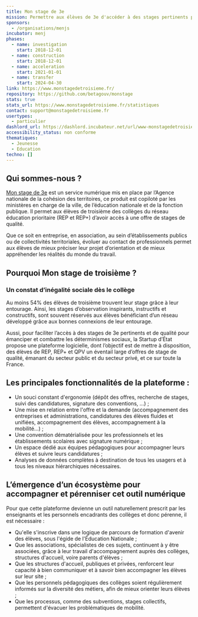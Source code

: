 ```yaml
---
title: Mon stage de 3e
mission: Permettre aux élèves de 3e d'accéder à des stages pertinents pour combattre les déterminismes sociaux
sponsors:
  - /organisations/menjs
incubator: menj
phases:
  - name: investigation
    start: 2018-12-01
  - name: construction
    start: 2018-12-01
  - name: acceleration
    start: 2021-01-01
  - name: transfer
    start: 2024-04-30
link: https://www.monstagedetroisieme.fr/
repository: https://github.com/betagouv/monstage
stats: true
stats_url: https://www.monstagedetroisieme.fr/statistiques
contact: support@monstagedetroisieme.fr
usertypes:
  - particulier
dashlord_url: https://dashlord.incubateur.net/url/www-monstagedetroisieme-fr/
accessibility_status: non conforme
thematiques:
  - Jeunesse
  - Education
techno: []
---
```

## Qui sommes-nous ?
[Mon stage de 3e](https://www.monstagedetroisieme.fr/) est un service numérique mis en place par l’Agence nationale de la cohésion des territoires, ce produit est copiloté par les ministères en charge de la ville, de l’éducation nationale et de la fonction publique. Il permet aux élèves de troisième des collèges du réseau éducation prioritaire (REP et REP+) d’avoir accès à une offre de stages de qualité.

Que ce soit en entreprise, en association, au sein d’établissements publics ou de collectivités territoriales, évoluer au contact de professionnels permet aux élèves de mieux préciser leur projet d’orientation et de mieux appréhender les réalités du monde du travail.

## Pourquoi Mon stage de troisième ?
### Un constat d’inégalité sociale dès le collège
Au moins 54% des élèves de troisième trouvent leur stage grâce à leur entourage. Ainsi, les stages d’observation inspirants, instructifs et constructifs, sont souvent réservés aux élèves bénéficiant d’un réseau développé grâce aux bonnes connexions de leur entourage.

Aussi, pour faciliter l’accès à des stages de 3e pertinents et de qualité pour émanciper et combattre les déterminismes sociaux, la Startup d’État propose une plateforme logicielle, dont l’objectif est de mettre à disposition, des élèves de REP, REP+ et QPV un éventail large d’offres de stage de qualité, émanant du secteur public et du secteur privé, et ce sur toute la France.

## Les principales fonctionnalités de la plateforme :
- Un souci constant d'ergonomie (dépôt des offres, recherche de stages, suivi des candidatures, signature des conventions, …) ;
- Une mise en relation entre l'offre et la demande (accompagnement des entreprises et administrations, candidatures des élèves fluides et unifiées, accompagnement des élèves, accompagnement à la mobilité…) ;
- Une convention dématérialisée pour les professionnels et les établissements scolaires avec signature numérique ;
- Un espace dédié aux équipes pédagogiques pour accompagner leurs élèves et suivre leurs candidatures ;
- Analyses de données complètes à destination de tous les usagers et à tous les niveaux hiérarchiques nécessaires.

## L’émergence d’un écosystème pour accompagner et pérenniser cet outil numérique
Pour que cette plateforme devienne un outil naturellement prescrit par les enseignants et les personnels encadrants des collèges et donc pérenne, il est nécessaire :
- Qu'elle s'inscrive dans une logique de parcours de formation d'avenir des élèves, sous l'égide de l'Éducation Nationale ;
- Que les associations, spécialistes de ces sujets, continuent à y être associées, grâce à leur travail d'accompagnement auprès des collèges, structures d'accueil, voire parents d'élèves ;
- Que les structures d'accueil, publiques et privées, renforcent leur capacité à bien communiquer et à savoir bien accompagner les élèves sur leur site ;
- Que les personnels pédagogiques des collèges soient régulièrement informés sur la diversité des métiers, afin de mieux orienter leurs élèves ;
- Que les processus, comme des subventions, stages collectifs, permettent d'évacuer les problématiques de mobilité.